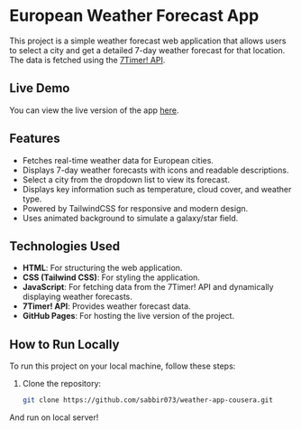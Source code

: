 # European Weather Forecast App

This project is a simple weather forecast web application that allows users to select a city and get a detailed 7-day weather forecast for that location. The data is fetched using the [7Timer! API](http://7timer.info).

## Live Demo

You can view the live version of the app [here](https://sabbir073.github.io/weather-app-coursera/).

## Features

- Fetches real-time weather data for European cities.
- Displays 7-day weather forecasts with icons and readable descriptions.
- Select a city from the dropdown list to view its forecast.
- Displays key information such as temperature, cloud cover, and weather type.
- Powered by TailwindCSS for responsive and modern design.
- Uses animated background to simulate a galaxy/star field.

## Technologies Used

- **HTML**: For structuring the web application.
- **CSS (Tailwind CSS)**: For styling the application.
- **JavaScript**: For fetching data from the 7Timer! API and dynamically displaying weather forecasts.
- **7Timer! API**: Provides weather forecast data.
- **GitHub Pages**: For hosting the live version of the project.

## How to Run Locally

To run this project on your local machine, follow these steps:

1. Clone the repository:
   ```bash
   git clone https://github.com/sabbir073/weather-app-cousera.git

   
And run on local server!